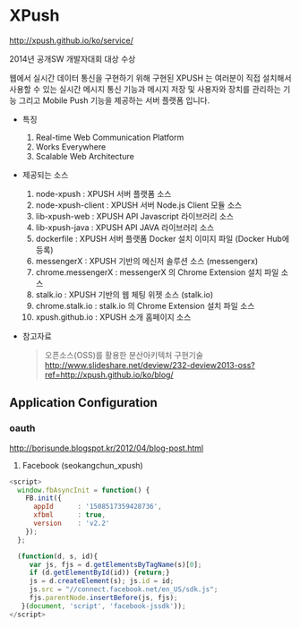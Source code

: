 # XPush

http://xpush.github.io/ko/service/

2014년 공개SW 개발자대회 대상 수상

웹에서 실시간 데이터 통신을 구현하기 위해 구현된 XPUSH 는 여러분이 직접 설치해서 사용할 수 있는 실시간 메시지 통신 기능과 메시지 저장 및 사용자와 장치를 관리하는 기능 그리고 Mobile Push 기능을 제공하는 서버 플랫폼 입니다.

* 특징

    1. Real-time Web Communication Platform
    2. Works Everywhere
    3. Scalable Web Architecture

* 제공되는 소스

    1. node-xpush : XPUSH 서버 플랫폼 소스
    2.  node-xpush-client : XPUSH 서버 Node.js Client 모듈 소스
    3. lib-xpush-web : XPUSH API Javascript 라이브러리 소스
    4. lib-xpush-java : XPUSH API JAVA 라이브러리 소스
    5. dockerfile : XPUSH 서버 플랫폼 Docker 설치 이미지 파일 (Docker Hub에 등록)
    6. messengerX : XPUSH 기반의 메신저 솔루션 소스 (messengerx)
    7. chrome.messengerX : messengerX 의 Chrome Extension 설치 파일 소스
    8. stalk.io : XPUSH 기반의 웹 체팅 위젯 소스 (stalk.io)
    9. chrome.stalk.io : stalk.io 의 Chrome Extension 설치 파일 소스
    10. xpush.github.io : XPUSH 소개 홈페이지 소스

* 참고자료

    > 오픈소스(OSS)를 활용한 분산아키텍처 구현기술<br/>http://www.slideshare.net/deview/232-deview2013-oss?ref=http://xpush.github.io/ko/blog/
    
## Application Configuration 

### oauth 

http://borisunde.blogspot.kr/2012/04/blog-post.html

1) Facebook (seokangchun_xpush)
```javascript
<script>
  window.fbAsyncInit = function() {
    FB.init({
      appId      : '1508517359428736',
      xfbml      : true,
      version    : 'v2.2'
    });
  };

  (function(d, s, id){
     var js, fjs = d.getElementsByTagName(s)[0];
     if (d.getElementById(id)) {return;}
     js = d.createElement(s); js.id = id;
     js.src = "//connect.facebook.net/en_US/sdk.js";
     fjs.parentNode.insertBefore(js, fjs);
   }(document, 'script', 'facebook-jssdk'));
</script>
```